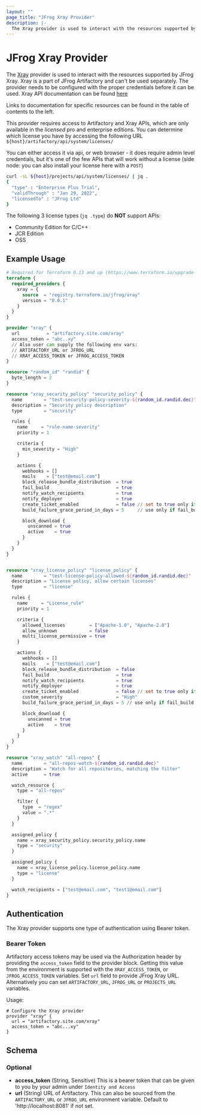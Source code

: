 ```yaml
---
layout: ""
page_title: "JFrog Xray Provider"
description: |-
  The Xray provider is used to interact with the resources supported by JFrog Xray.
---
```


# JFrog Xray Provider

The [Xray](https://jfrog.com/xray/) provider is used to interact with the
resources supported by JFrog Xray. Xray is a part of JFrog Artifactory and can't be used separately.
The provider needs to be configured with the proper credentials before it can be used.
Xray API documentation can be found [here](https://www.jfrog.com/confluence/display/JFROG/Xray+REST+API)

Links to documentation for specific resources can be found in the table of contents to the left.

This provider requires access to Artifactory and Xray APIs, which are only available in the _licensed_ pro and enterprise editions.
You can determine which license you have by accessing the following URL
`${host}/artifactory/api/system/licenses/`

You can either access it via api, or web browser - it does require admin level credentials, but it's one of the few APIs that will work without a license (side node: you can also install your license here with a `POST`)

```bash
curl -sL ${host}/projects/api/system/licenses/ | jq .
{
  "type" : "Enterprise Plus Trial",
  "validThrough" : "Jan 29, 2022",
  "licensedTo" : "JFrog Ltd"
}
```

The following 3 license types (`jq .type`) do **NOT** support APIs:
- Community Edition for C/C++
- JCR Edition
- OSS

## Example Usage

```terraform
# Required for Terraform 0.13 and up (https://www.terraform.io/upgrade-guides/0-13.html)
terraform {
  required_providers {
    xray = {
      source  = "registry.terraform.io/jfrog/xray"
      version = "0.0.1"
    }
  }
}

provider "xray" {
  url          = "artifactory.site.com/xray"
  access_token = "abc..xy"
  // Also user can supply the following env vars:
  // ARTIFACTORY_URL or JFROG_URL
  // XRAY_ACCESS_TOKEN or JFROG_ACCESS_TOKEN
}

resource "random_id" "randid" {
  byte_length = 2
}

resource "xray_security_policy" "security_policy" {
  name        = "test-security-policy-severity-${random_id.randid.dec}"
  description = "Security policy description"
  type        = "security"

  rules {
    name     = "rule-name-severity"
    priority = 1

    criteria {
      min_severity = "High"
    }

    actions {
      webhooks = []
      mails    = ["test@email.com"]
      block_release_bundle_distribution  = true
      fail_build                         = true
      notify_watch_recipients            = true
      notify_deployer                    = true
      create_ticket_enabled              = false // set to true only if Jira integration is enabled
      build_failure_grace_period_in_days = 5     // use only if fail_build is enabled

      block_download {
        unscanned = true
        active    = true
      }
    }
  }
}


resource "xray_license_policy" "license_policy" {
  name        = "test-license-policy-allowed-${random_id.randid.dec}"
  description = "License policy, allow certain licenses"
  type        = "license"

  rules {
    name     = "License_rule"
    priority = 1

    criteria {
      allowed_licenses         = ["Apache-1.0", "Apache-2.0"]
      allow_unknown            = false
      multi_license_permissive = true
    }

    actions {
      webhooks = []
      mails    = ["test@email.com"]
      block_release_bundle_distribution  = false
      fail_build                         = true
      notify_watch_recipients            = true
      notify_deployer                    = true
      create_ticket_enabled              = false // set to true only if Jira integration is enabled
      custom_severity                    = "High"
      build_failure_grace_period_in_days = 5 // use only if fail_build is enabled

      block_download {
        unscanned = true
        active    = true
      }
    }
  }
}

resource "xray_watch" "all-repos" {
  name        = "all-repos-watch-${random_id.randid.dec}"
  description = "Watch for all repositories, matching the filter"
  active      = true

  watch_resource {
    type = "all-repos"

    filter {
      type  = "regex"
      value = ".*"
    }
  }

  assigned_policy {
    name = xray_security_policy.security_policy.name
    type = "security"
  }

  assigned_policy {
    name = xray_license_policy.license_policy.name
    type = "license"
  }

  watch_recipients = ["test@email.com", "test1@email.com"]
}
```

## Authentication

The Xray provider supports one type of authentication using Bearer token.

### Bearer Token
Artifactory access tokens may be used via the Authorization header by providing the `access_token` field to the provider
block. Getting this value from the environment is supported with the `XRAY_ACCESS_TOKEN`,
or `JFROG_ACCESS_TOKEN` variables.
Set `url` field to provide JFrog Xray URL. Alternatively you can set `ARTIFACTORY_URL`, `JFROG_URL` or `PROJECTS_URL` variables.

Usage:
```hcl
# Configure the Xray provider
provider "xray" {
  url = "artifactory.site.com/xray"
  access_token = "abc...xy"
}
```

<!-- schema generated by tfplugindocs -->
## Schema

### Optional

- **access_token** (String, Sensitive) This is a bearer token that can be given to you by your admin under `Identity and Access`
- **url** (String) URL of Artifactory. This can also be sourced from the `ARTIFACTORY_URL` or `JFROG_URL` environment variable. Default to 'http://localhost:8081' if not set.
